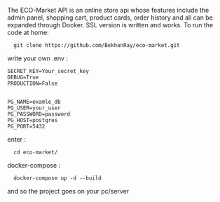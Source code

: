 The ECO-Market API is an online store api whose features include 
the admin panel, 
shopping cart, 
product cards, 
order history and all can be expanded through Docker.
SSL version is written and works.
To run the code at home:
```
  git clone https://github.com/BekhanRay/eco-market.git
```
write your own .env :
```
SECRET_KEY=Your_secret_key
DEBUG=True
PRODUCTION=False


PG_NAME=examle_db
PG_USER=your_user
PG_PASSWORD=password
PG_HOST=postgres
PG_PORT=5432
```
enter :
```
  cd eco-market/
```
docker-compose :
```
  docker-compose up -d --build
```
and so the project goes on your pc/server

